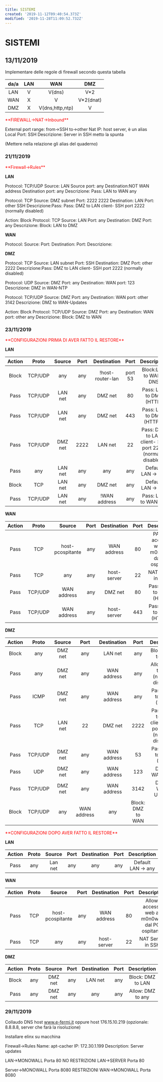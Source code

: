 ```yaml
---
title: SISTEMI
created: '2019-11-12T09:40:54.373Z'
modified: '2019-11-28T11:09:52.732Z'
---
```


# SISTEMI

## 13/11/2019
Implementare delle regole di firewall secondo questa tabella 

|da/a|LAN|WAN|DMZ|
| :---: | :---: | :---: | :---: |
|LAN| V| V(dns) | V*2
|WAN| X| V | V*2(dnat)
|DMZ| X| V(dns,http,ntp)| V

<p style="color:red";>**FIREWALL->NAT->Inbound**</p>

External port range: from->SSH
                     to->other
Nat IP: host server, è un alias
Local Port: SSH
Descrizione: Server in SSH
metto la spunta


(Mettere nella relazione gli alias del quaderno)


### 21/11/2019

<p style="color:red";>**Firewall->Rules**</p>


**LAN**

Protocol: TCP/UDP
Source: LAN
Source port: any
Destination:NOT WAN address
Destination port: any
Descrizione: Pass: LAN to WAN any

Protocol: TCP
Source: DMZ subnet
Port: 2222 2222 
Destination: LAN
Port: other SSH
Descrizione:Pass: Pass: DMZ to LAN client- SSH port 2222 (normally disabled)

Action: Block
Protocol: TCP
Source: LAN
Port: any
Destination: DMZ 
Port: any
Descrizione: Block: LAN to DMZ

**WAN**

Protocol: 
Source: 
Port: 
Destination:
Port:
Descrizione: 

**DMZ**

Protocol: TCP
Source: LAN subnet
Port: SSH
Destination: DMZ
Port: other 2222
Descrizione:Pass: DMZ to LAN client- SSH port 2222 (normally disabled) 

Protocol: UDP
Source: DMZ 
Port: any
Destination: WAN 
port: 123
Descrizione: DMZ in WAN-NTP

Protocol: TCP/UDP
Source: DMZ 
Port: any
Destination: WAN 
port: other 3142
Descrizione: DMZ to WAN-Updates

Action: Block
Protocol: TCP/UDP
Source: DMZ 
Port: any
Destination: WAN 
port: other any
Descrizione: Block: DMZ to WAN

### 23/11/2019

<p style="color:red";>**CONFIGURAZIONI PRIMA DI AVER FATTO IL RESTORE**</p>

**LAN**

|Action|Proto|Source|Port|Destination|Port|Description|
| :---: | :---: | :---: | :---: | :---: | :---: | :---: |
|Block|TCP/UDP|any|any|!host-router-lan|port 53| Block:LAN to WAN-DNS 
|Pass|TCP/UDP|LAN net| any|DMZ net| 80| Pass: LAN to DMZ (HTTP)
|Pass|TCP/UDP|LAN net| any|DMZ net| 443| Pass: LAN to DMZ (HTTPS)
|Pass|TCP/UDP|DMZ net| 2222|LAN net| 22| Pass: DMZ to LAN client- SSH port 2222 (normally disabled)  
|Pass|any|LAN net| any|any|any| Default LAN -> any
|Block|TCP|LAN net| any|DMZ net|any| Default LAN -> any| Block: LAN to DMZ 
|Pass|TCP/UDP|LAN net| any|!WAN address|any| Pass: LAN to WAN any  

**WAN**

|Action|Proto|Source|Port|Destination|Port|Description|
| :---: | :---: | :---: | :---: | :---: | :---: | :---: |
|Pass|TCP|host-pcospitante| any|WAN address| 80| PAllow: accesso web al m0n0wall dal PC ospitante  
|Pass|TCP|any|any|host-server|22|NAT Server in SSH  
|Pass|TCP/UDP|WAN address|any|DMZ net|80|Pass: WAN to DMZ (HTTP)
|Pass|TCP/UDP|WAN address|any|host-server|443|Pass: WAN to DMZ (HTTPS)   

**DMZ**

|Action|Proto|Source|Port|Destination|Port|Description|
| :---: | :---: | :---: | :---: | :---: | :---: | :---: |
|Block|any|DMZ net|any|LAN net|any|Block: DMZ to LAN 
|Pass|any|DMZ net|any|WAN address|any|Allow: DMZ to any (normally disabled) 
|Pass|ICMP|DMZ net|any|WAN address|any|Pass: DMZ to WAN (ICMP)
|Pass|TCP|LAN net|22|DMZ net|2222|Pass: DMZ to LAN client- SSH port 2222 (normally disabled) 
|Pass|TCP/UDP|DMZ net|any|WAN address|53|Pass: DMZ to WAN (DNS) 
|Pass|UDP|DMZ net|any|WAN address|123|DMZ to WAN-NTP
|Pass|TCP/UDP|DMZ net|any|WAN address|3142|DMZ to WAN-Updates
|Block|TCP/UDP|any|WAN address|any|Block: DMZ to WAN

<p style="color:red";>**CONFIGURAZIONI DOPO AVER FATTO IL RESTORE**</p>

**LAN**

|Action|Proto|Source|Port|Destination|Port|Description|
| :---: | :---: | :---: | :---: | :---: | :---: | :---: |
|Pass|any| Lan net|any|any|any|Default LAN -> any  

**WAN**

|Action|Proto|Source|Port|Destination|Port|Description|
| :---: | :---: | :---: | :---: | :---: | :---: | :---: |
|Pass|TCP|host-pcospitante|any|WAN address|80|Allow: accesso web al m0n0wall dal PC ospitante  
|Pass|TCP|any|any|host-server|22| NAT Server in SSH 

**DMZ**

|Action|Proto|Source|Port|Destination|Port|Description|
| :---: | :---: | :---: | :---: | :---: | :---: | :---: |
|Block|any|DMZ net|any|LAN net| any|Block: DMZ to LAN  
|Pass| any|DMZ net|any|any|any|Allow: DMZ to any  

### 29/11/2019

Collaudo DNS
host www.e-fermi.it oppure host 176.15.10.219 (opzionale: 8.8.8.8, server che farà la risoluzione)

Installare elinx su macchina 

Firewall->Rules
Name: apt-cacher
IP: 172.30.1.199
Description: Server updates

LAN->MONOWALL Porta 80  NO RESTRIZIONI
LAN->SERVER Porta 80

Server->MONOWALL Porta 8080 RESTRIZIONI
WAN->MONOWALL Porta 8080


